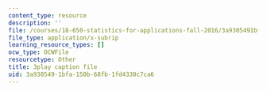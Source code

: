 ```yaml
---
content_type: resource
description: ''
file: /courses/18-650-statistics-for-applications-fall-2016/3a9305491bfa150b68fb1fd4330c7ca6_vMaKx9fmJHE.srt
file_type: application/x-subrip
learning_resource_types: []
ocw_type: OCWFile
resourcetype: Other
title: 3play caption file
uid: 3a930549-1bfa-150b-68fb-1fd4330c7ca6
---
```

